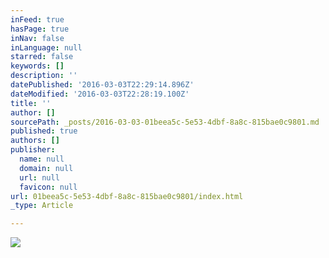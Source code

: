 ```yaml
---
inFeed: true
hasPage: true
inNav: false
inLanguage: null
starred: false
keywords: []
description: ''
datePublished: '2016-03-03T22:29:14.896Z'
dateModified: '2016-03-03T22:28:19.100Z'
title: ''
author: []
sourcePath: _posts/2016-03-03-01beea5c-5e53-4dbf-8a8c-815bae0c9801.md
published: true
authors: []
publisher:
  name: null
  domain: null
  url: null
  favicon: null
url: 01beea5c-5e53-4dbf-8a8c-815bae0c9801/index.html
_type: Article

---
```

![](https://the-grid-user-content.s3-us-west-2.amazonaws.com/d9435643-5302-4b6b-88c6-bbc49345c31a.jpg)